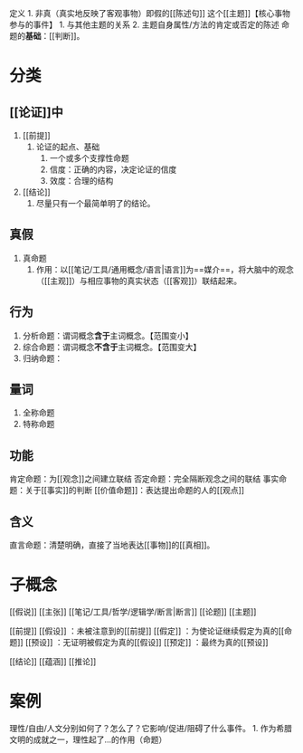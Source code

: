 定义
	1. 非真（真实地反映了客观事物）即假的[[陈述句]] 
这个[[主题]]【核心事物参与的事件】
	1. 与其他主题的关系
	2. 主题自身属性/方法的肯定或否定的陈述
命题的**基础**：[[判断]]。
# 分类
## [[论证]]中
1. [[前提]] 
	1. 论证的起点、基础
		1. 一个或多个支撑性命题
		2. 信度：正确的内容，决定论证的信度
		3. 效度：合理的结构
2. [[结论]] 
	1. 尽量只有一个最简单明了的结论。
## 真假
1. 真命题
	1. 作用：以[[笔记/工具/通用概念/语言|语言]]为==媒介==，将大脑中的观念（[[主观]]）与相应事物的真实状态（[[客观]]）联结起来。
## 行为
1. 分析命题：谓词概念**含于**主词概念。【范围变小】
2. 综合命题：谓词概念**不含于**主词概念。【范围变大】
3. 归纳命题：
## 量词
1. 全称命题
2. 特称命题
## 功能
肯定命题：为[[观念]]之间建立联结
否定命题：完全隔断观念之间的联结
事实命题：关于[[事实]]的判断
[[价值命题]]：表达提出命题的人的[[观点]] 
## 含义
直言命题：清楚明确，直接了当地表达[[事物]]的[[真相]]。
# 子概念
[[假说]] 
[[主张]] 
[[笔记/工具/哲学/逻辑学/断言|断言]] 
[[论题]] 
[[主题]] 

[[前提]] 
[[假设]] ：未被注意到的[[前提]] 
[[假定]] ：为使论证继续假定为真的[[命题]] 
[[预设]] ：无证明被假定为真的[[假设]] 
[[预定]] ：最终为真的[[预设]] 

[[结论]] 
[[蕴涵]] 
[[推论]] 
# 案例
理性/自由/人文分别如何了？怎么了？它影响/促进/阻碍了什么事件。
	1. 作为希腊文明的成就之一，理性起了...的作用（命题）
